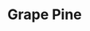 --- 
title: "Grape Pine"
publishdate: "2019-9-11T16:48:46+02:00"
src: "https://365manga.net/manga/grape-pine"
image: "https://data.365manga.net/images/thumbnails/1926-grape-pine.jpg"
description: "Lose a game of jan-ken-pon and you have to confess to the guy you love?! From that game on starts the pain, smiles, and tears of confession in this omnibus series!"
---